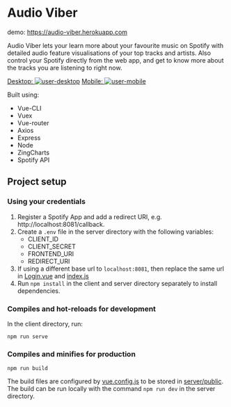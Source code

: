 # Audio Viber
demo: https://audio-viber.herokuapp.com

Audio Viber lets your learn more about your favourite music on Spotify with detailed audio feature visualisations of your top tracks and artists. Also control your Spotify directly from the web app, and get to know more about the tracks you are listening to right now.

<a href="https://ibb.co/bLP370R">Desktop: <img src="https://i.ibb.co/Mpsh9v5/user-desktop.png" alt="user-desktop" border="0"></a>
<a href="https://ibb.co/981pzJz">Mobile: <img src="https://i.ibb.co/cgZyMPM/user-mobile.png" alt="user-mobile" border="0"></a>

Built using:
* Vue-CLI
* Vuex
* Vue-router
* Axios
* Express
* Node
* ZingCharts
* Spotify API

## Project setup
### Using your credentials
1. Register a Spotify App and add a redirect URI, e.g. http://localhost:8081/callback.
2. Create a `.env` file in the server directory with the following variables:
    * CLIENT_ID
    * CLIENT_SECRET
    * FRONTEND_URI
    * REDIRECT_URI
3. If using a different base url to `localhost:8081`, then replace the same url in [Login.vue](client/src/views/Login.vue) and [index.js](client/src/service/index.js)
4. Run `npm install` in the client and server directory separately to install dependencies. 

### Compiles and hot-reloads for development
In the client directory, run:
```
npm run serve
```

### Compiles and minifies for production
```
npm run build
```
The build files are configured by [vue.config.js](client/vue.config.js) to be stored in [server/public](server/public). The build can
be run locally with the command `npm run dev` in the server directory.